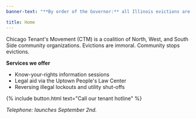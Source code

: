 ```yaml
---
banner-text: "**By order of the Governor:** all Illinois evictions are illegal through 9/19/20."

title: Home
---
```


Chicago Tenant's Movement (CTM) is a coalition of North, West, and South Side community organizations. Evictions are immoral. Community stops evictions.

**Services we offer**
- Know-your-rights information sessions
- Legal aid via the Uptown People's Law Center
- Reversing illegal lockouts and utility shut-offs

{% include button.html text="Call our tenant hotline" %}

_Telephone: launches September 2nd._
